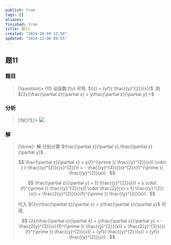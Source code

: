```yaml
---
publish: true
tags: []
aliases: 
finished: true
title: 题11
created: "2024-10-04 13:58"
updated: "2024-12-06 09:55"
---
```

## 题11
### 题目
> [!question]+
> (11) 设函数 $f( u)$ 可导, ${z} = {yf}( \frac{{y}^{2}}{x})$ ,则 ${2x}\frac{\partial z}{\partial x} + y\frac{\partial z}{\partial y} =$
### 分析
> [!NOTE]+
> ![](https://img.hwenyi.tech/202412061755234.webp)
### 解
> [!done]-
> 解 分别计算 $\frac{\partial z}{\partial x},\frac{\partial z}{\partial y}$ .
> 
> $$
> \frac{\partial z}{\partial x} = y{f}^{\prime }( \frac{{y}^{2}}{x}) \cdot ( {-\frac{{y}^{2}}{{x}^{2}}}) = - \frac{{y}^{3}}{{x}^{2}}{f}^{\prime }( \frac{{y}^{2}}{x}) .
> $$
> 
> $$
> \frac{\partial z}{\partial y} = f( \frac{{y}^{2}}{x}) + y \cdot {f}^{\prime }( \frac{{y}^{2}}{x}) \cdot \frac{2y}{x} = f( \frac{{y}^{2}}{x}) + \frac{2{y}^{2}}{x}{f}^{\prime }( \frac{{y}^{2}}{x}) .
> $$
> 
> 代入 ${2x}\frac{\partial z}{\partial x} + y\frac{\partial z}{\partial y}$ 可得,
> 
> $$
> {2x}\frac{\partial z}{\partial x} + y\frac{\partial z}{\partial y} = - \frac{2{y}^{3}}{x}{f}^{\prime }( \frac{{y}^{2}}{x}) + \frac{2{y}^{3}}{x}{f}^{\prime }( \frac{{y}^{2}}{x}) + {yf}( \frac{{y}^{2}}{x}) = {yf}( \frac{{y}^{2}}{x}) .
> $$